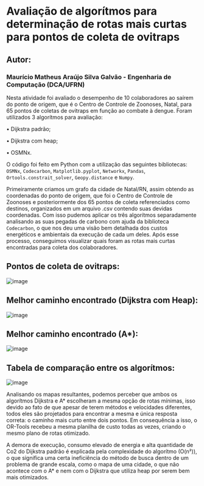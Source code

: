 # Avaliação de algorítmos para determinação de rotas mais curtas para pontos de coleta de ovitraps

## Autor:  
### Maurício Matheus Araújo Silva Galvão - Engenharia de Computação (DCA/UFRN)  


Nesta atividade foi avaliado o desempenho de 10 colaboradores ao saírem do ponto de origem, que é o Centro de Controle de Zoonoses, Natal, para 65 pontos de coletas de ovitraps em função ao combate à dengue. Foram utilizados 3 algorítmos para avaliação:  

• Dijkstra padrão;  

• Dijkstra com heap; 

• OSMNx.  

O código foi feito em Python com a utilização das seguintes bibliotecas: `OSMNx`, `Codecarbon`, `Matplotlib.pyplot`, `Networkx`, `Pandas`, `Ortools.constrait_solver`, `Geopy.distance` e `Numpy`.   

Primeiramente criamos um grafo da cidade de Natal/RN, assim obtendo as coordenadas do ponto de origem, que foi o Centro de Controle de Zoonoses e posteriormente dos 65 pontos de coleta referenciados como destinos, organizados em um arquivo .csv contendo suas devidas coordenadas. Com isso pudemos aplicar os três algorítmos separadamente analisando as suas pegadas de carbono com ajuda da biblioteca `Codecarbon`, o que nos deu uma visão bem detalhada dos custos energéticos e ambientais da execução de cada um deles. Após esse processo, conseguimos visualizar quais foram as rotas mais curtas encontradas para coleta dos colaboradores.

## Pontos de coleta de ovitraps:    

![image](https://github.com/user-attachments/assets/bdb334e5-5881-41df-bddd-da5d8beff6a6)   

## Melhor caminho encontrado (Dijkstra com Heap):   

![image](https://github.com/user-attachments/assets/4ae0f976-4f56-46fe-a176-b5c381070b68)


## Melhor caminho encontrado (A*):   


![image](https://github.com/user-attachments/assets/8b68e41a-ad21-462b-870a-634d9408b539)  

## Tabela de comparação entre os algorítmos:  

![image](https://github.com/user-attachments/assets/898a21b2-5a47-4883-81ce-84f55907fdc4)  

Analisando os mapas resultantes, podemos perceber que ambos os algorítmos Dijkstra e A* escolheram a mesma opção de rotas mínimas, isso devido ao fato de que apesar de terem métodos e velocidades diferentes, todos eles são projetados para encontrar a mesma e única resposta correta: o caminho mais curto entre dois pontos. Em consequência a isso, o OR-Tools recebeu a mesma planilha de custo todas as vezes, criando o mesmo plano de rotas otimizado.  

A demora de execução, consumo elevado de energia e alta quantidade de Co2 do Dijkstra padrão é explicada pela complexidade do algorítmo (O(n²)), o que significa uma certa ineficiência do método de busca dentro de um problema de grande escala, como o mapa de uma cidade, o que não acontece com o A* e nem com o Dijkstra que utiliza heap por serem bem mais otimizados.  





